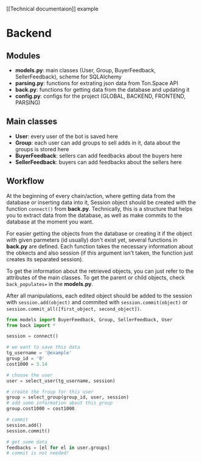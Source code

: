 [[Technical documentaion]] example
# Backend

## Modules

- **models.py**: main classes (User, Group, BuyerFeedback, SellerFeedback), scheme for SQLAlchemy
- **parsing.py**: functions for extrating json data from Ton.Space API
- **back.py**: functions for getting data from the database and updating it
- **config.py**: configs for the project (GLOBAL, BACKEND, FRONTEND, PARSING)

## Main classes

- **User**: every user of the bot is saved here
- **Group**: each user can add groups to sell adds in it, data about the groups is stored here
- **BuyerFeedback**: sellers can add feedbacks about the buyers here
- **SellerFeedback**: buyers can add feedbacks about the sellers here

## Workflow

At the beginning of every chain/action, where getting data from the database or inserting data into it, Session object should be created with the function `connect()` from **back.py**. Technically, this is a structure that helps you to extract data from the database, as well as make commits to the database at the moment you want.

For easier getting the objects from the database or creating it if the object with given parmeters (id usually) don't exist yet, several functions in **back.py** are defined. Each function takes the necessary information about the obkects and also session (if this argument isn't taken, the function just creates its separated session).

To get the information about the retrieved objects, you can just refer to the attributes of the main classes. To get the parent or child objects, check  `back_populates=`  in the **models.py**.

After all manipulations, each edited object should be added to the session with `session.add(object)` and commited with `session.commit(object)` or `session.commit_all([first_object, second_object])`.

```python
from models import BuyerFeedback, Group, SellerFeedback, User
from back import *

session = connect()

# we want to save this data
tg_username = '@example'
group_id = '0'
cost1000 = 3.14

# choose the user
user = select_user(tg_username, session)

# create the froup for this user
group = select_group(group_id, user, session)
# add some information about this group
group.cost1000 = cost1000

# commit
session.add()
session.commit()

# get some data
feedbacks = [el for el in user.groups]
# commit is not needed!
```

